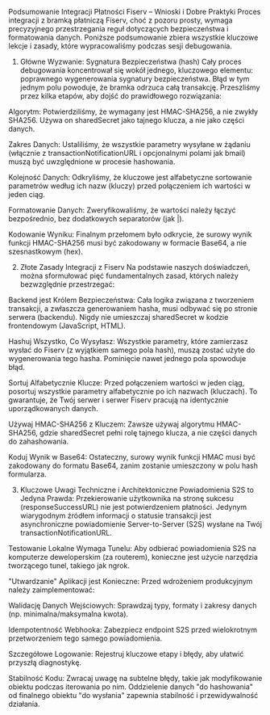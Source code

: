 Podsumowanie Integracji Płatności Fiserv – Wnioski i Dobre Praktyki
Proces integracji z bramką płatniczą Fiserv, choć z pozoru prosty, wymaga precyzyjnego przestrzegania reguł dotyczących bezpieczeństwa i formatowania danych. Poniższe podsumowanie zbiera wszystkie kluczowe lekcje i zasady, które wypracowaliśmy podczas sesji debugowania.

1. Główne Wyzwanie: Sygnatura Bezpieczeństwa (hash)
Cały proces debugowania koncentrował się wokół jednego, kluczowego elementu: poprawnego wygenerowania sygnatury bezpieczeństwa. Błąd w tym jednym polu powoduje, że bramka odrzuca całą transakcję. Przeszliśmy przez kilka etapów, aby dojść do prawidłowego rozwiązania:

Algorytm: Potwierdziliśmy, że wymagany jest HMAC-SHA256, a nie zwykły SHA256. Używa on sharedSecret jako tajnego klucza, a nie jako części danych.

Zakres Danych: Ustaliliśmy, że wszystkie parametry wysyłane w żądaniu (włącznie z transactionNotificationURL i opcjonalnymi polami jak bmail) muszą być uwzględnione w procesie hashowania.

Kolejność Danych: Odkryliśmy, że kluczowe jest alfabetyczne sortowanie parametrów według ich nazw (kluczy) przed połączeniem ich wartości w jeden ciąg.

Formatowanie Danych: Zweryfikowaliśmy, że wartości należy łączyć bezpośrednio, bez dodatkowych separatorów (jak |).

Kodowanie Wyniku: Finalnym przełomem było odkrycie, że surowy wynik funkcji HMAC-SHA256 musi być zakodowany w formacie Base64, a nie szesnastkowym (hex).

2. Złote Zasady Integracji z Fiserv
Na podstawie naszych doświadczeń, można sformułować pięć fundamentalnych zasad, których należy bezwzględnie przestrzegać:

Backend jest Królem Bezpieczeństwa:
Cała logika związana z tworzeniem transakcji, a zwłaszcza generowaniem hasha, musi odbywać się po stronie serwera (backendu). Nigdy nie umieszczaj sharedSecret w kodzie frontendowym (JavaScript, HTML).

Hashuj Wszystko, Co Wysyłasz:
Wszystkie parametry, które zamierzasz wysłać do Fiserv (z wyjątkiem samego pola hash), muszą zostać użyte do wygenerowania tego hasha. Pominięcie nawet jednego pola spowoduje błąd.

Sortuj Alfabetycznie Klucze:
Przed połączeniem wartości w jeden ciąg, posortuj wszystkie parametry alfabetycznie po ich nazwach (kluczach). To gwarantuje, że Twój serwer i serwer Fiserv pracują na identycznie uporządkowanych danych.

Używaj HMAC-SHA256 z Kluczem:
Zawsze używaj algorytmu HMAC-SHA256, gdzie sharedSecret pełni rolę tajnego klucza, a nie części danych do zahashowania.

Koduj Wynik w Base64:
Ostateczny, surowy wynik funkcji HMAC musi być zakodowany do formatu Base64, zanim zostanie umieszczony w polu hash formularza.

3. Kluczowe Uwagi Techniczne i Architektoniczne
Powiadomienia S2S to Jedyna Prawda: Przekierowanie użytkownika na stronę sukcesu (responseSuccessURL) nie jest potwierdzeniem płatności. Jedynym wiarygodnym źródłem informacji o statusie transakcji jest asynchroniczne powiadomienie Server-to-Server (S2S) wysłane na Twój transactionNotificationURL.

Testowanie Lokalne Wymaga Tunelu: Aby odbierać powiadomienia S2S na komputerze deweloperskim (za routerem), konieczne jest użycie narzędzia tworzącego tunel, takiego jak ngrok.

"Utwardzanie" Aplikacji jest Konieczne: Przed wdrożeniem produkcyjnym należy zaimplementować:

Walidację Danych Wejściowych: Sprawdzaj typy, formaty i zakresy danych (np. minimalna/maksymalna kwota).

Idempotentność Webhooka: Zabezpiecz endpoint S2S przed wielokrotnym przetworzeniem tego samego powiadomienia.

Szczegółowe Logowanie: Rejestruj kluczowe etapy i błędy, aby ułatwić przyszłą diagnostykę.

Stabilność Kodu: Zwracaj uwagę na subtelne błędy, takie jak modyfikowanie obiektu podczas iterowania po nim. Oddzielenie danych "do hashowania" od finalnego obiektu "do wysłania" zapewnia stabilność i przewidywalność działania.